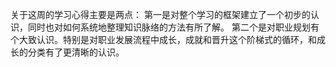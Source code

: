 关于这周的学习心得主要是两点：
第一是对整个学习的框架建立了一个初步的认识，同时也对如何系统地整理知识脉络的方法有所了解。
第二个是对职业规划有个大致认识。特别是对职业发展流程中成长，成就和晋升这个阶梯式的循环，和成长的分类有了更清晰的认识。
